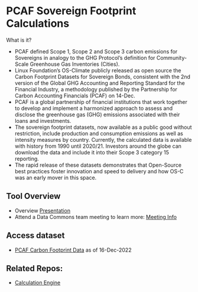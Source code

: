 # **PCAF Sovereign Footprint Calculations**
What is it?
- PCAF defined Scope 1, Scope 2 and Scope 3 carbon emissions for Sovereigns in analogy to the GHG Protocol’s definition for Community-Scale Greenhouse Gas Inventories (Cities).  
- Linux Foundation’s OS-Climate publicly released as open source the Carbon Footprint Datasets for Sovereign Bonds, consistent with the 2nd version of the Global GHG Accounting and Reporting Standard for the Financial Industry, a methodology published by the Partnership for Carbon Accounting Financials (PCAF) on 14-Dec. 
- PCAF is a global partnership of financial institutions that work together to develop and implement a harmonized approach to assess and disclose the greenhouse gas (GHG) emissions associated with their loans and investments.
- The sovereign footprint datasets, now available as a public good without restriction, include production and consumption emissions as well as intensity measures by country. Currently, the calculated data is available with history from 1990 until 2020/21. Investors around the globe can download the data and include it into their Scope 3 category 15 reporting. 
- The rapid release of these datasets demonstrates that Open-Source best practices foster innovation and speed to delivery and how OS-C was an early mover in this space. 
## Tool Overview
- Overview [Presentation](https://osclimateorg.sharepoint.com/:b:/g/EdRTUaCr5qtOsZWQ0fNqs4cBmBrWHKoxcr2xTNS4S54YDg?e=A3pHXc)
- Attend a Data Commons team meeting to learn more: [Meeting Info](https://github.com/os-climate/OS-Climate-Community-Hub/blob/main/MEETING_LIST.md#note)
## Access dataset
  - [PCAF Carbon Footprint Data](https://osclimateorg.sharepoint.com/:x:/g/ETF_SMAPU39GsimrekI6QlUBueIgHOd7JgZbvJWIhmySVQ?e=5AYnz6) as of 16-Dec-2022
## Related Repos:
  - [Calculation Engine](https://github.com/os-climate/PCAF-sovereign-footprint)
